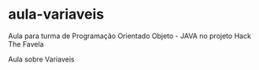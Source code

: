 # aula-variaveis
Aula para turma de Programação Orientado Objeto - JAVA no projeto Hack The Favela 

Aula sobre Variaveis
